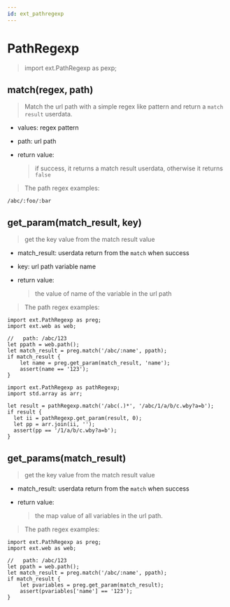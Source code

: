 ```yaml
---
id: ext_pathregexp
---
```

# PathRegexp
> import ext.PathRegexp as pexp;


## match(regex, path)
> Match the url path with a simple regex like pattern and return a `match result` userdata.

- values: regex pattern
- path: url path

- return value:
  > if success, it returns a match result userdata, otherwise it returns `false`

> The path regex examples:
```
/abc/:foo/:bar

```

## get\_param(match_result, key)
> get the key value from the match result value

- match_result: userdata return from the `match` when success
- key: url path variable name

- return value:
  > the value of name of the variable in the url path

> The path regex examples:
```
import ext.PathRegexp as preg;
import ext.web as web;

//   path: /abc/123
let ppath = web.path();
let match_result = preg.match('/abc/:name', ppath);
if match_result {
    let name = preg.get_param(match_result, 'name');
    assert(name == '123');
}

```

```
import ext.PathRegexp as pathRegexp;
import std.array as arr;

let result = pathRegexp.match('/abc(.)*', '/abc/1/a/b/c.wby?a=b');
if result {
  let ii = pathRegexp.get_param(result, 0);
  let pp = arr.join(ii, '');
  assert(pp == '/1/a/b/c.wby?a=b');
}
```

## get\_params(match_result)
> get the key value from the match result value

- match_result: userdata return from the `match` when success

- return value:
  > the map value of all variables in the url path.

> The path regex examples:
```
import ext.PathRegexp as preg;
import ext.web as web;

//   path: /abc/123
let ppath = web.path();
let match_result = preg.match('/abc/:name', ppath);
if match_result {
    let pvariables = preg.get_param(match_result);
    assert(pvariables['name'] == '123');
}

```




